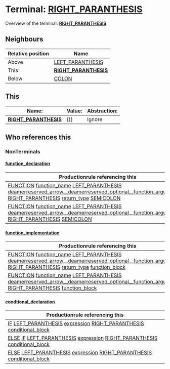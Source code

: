 # Terminal: **[RIGHT_PARANTHESIS](./RIGHT_PARANTHESIS.md)**

Overview of the terminal: **[RIGHT_PARANTHESIS](./RIGHT_PARANTHESIS.md)**.



## **Neighbours**

| Relative position | Name                                          |
| ----------------- | --------------------------------------------- |
| Above             | [LEFT_PARANTHESIS](./LEFT_PARANTHESIS.md) |
| This              | **[RIGHT_PARANTHESIS](./RIGHT_PARANTHESIS.md)** |
| Below             | [COLON](./COLON.md) |



## **This**

| Name:                                       | Value:          | Abstraction:    |
| ------------------------------------------- | --------------- | --------------- |
| **[RIGHT_PARANTHESIS](./RIGHT_PARANTHESIS.md)** | [)] | Ignore |



## **Who references this**

### NonTerminals


#### [function_declaration](./../Grammar/function_declaration.md)

| Productionrule referencing this                      |
| ---------------------------------------------------- |
| [FUNCTION](./FUNCTION.md) [function_name](./../Grammar/function_name.md) [LEFT_PARANTHESIS](./LEFT_PARANTHESIS.md) [deamerreserved_arrow__deamerreserved_optional__function_argument____](./../Grammar/deamerreserved_arrow__deamerreserved_optional__function_argument____.md) [RIGHT_PARANTHESIS](./RIGHT_PARANTHESIS.md) [return_type](./../Grammar/return_type.md) [SEMICOLON](./SEMICOLON.md)  |
| [FUNCTION](./FUNCTION.md) [function_name](./../Grammar/function_name.md) [LEFT_PARANTHESIS](./LEFT_PARANTHESIS.md) [deamerreserved_arrow__deamerreserved_optional__function_argument____](./../Grammar/deamerreserved_arrow__deamerreserved_optional__function_argument____.md) [RIGHT_PARANTHESIS](./RIGHT_PARANTHESIS.md) [SEMICOLON](./SEMICOLON.md)  |


#### [function_implementation](./../Grammar/function_implementation.md)

| Productionrule referencing this                      |
| ---------------------------------------------------- |
| [FUNCTION](./FUNCTION.md) [function_name](./../Grammar/function_name.md) [LEFT_PARANTHESIS](./LEFT_PARANTHESIS.md) [deamerreserved_arrow__deamerreserved_optional__function_argument____](./../Grammar/deamerreserved_arrow__deamerreserved_optional__function_argument____.md) [RIGHT_PARANTHESIS](./RIGHT_PARANTHESIS.md) [return_type](./../Grammar/return_type.md) [function_block](./../Grammar/function_block.md)  |
| [FUNCTION](./FUNCTION.md) [function_name](./../Grammar/function_name.md) [LEFT_PARANTHESIS](./LEFT_PARANTHESIS.md) [deamerreserved_arrow__deamerreserved_optional__function_argument____](./../Grammar/deamerreserved_arrow__deamerreserved_optional__function_argument____.md) [RIGHT_PARANTHESIS](./RIGHT_PARANTHESIS.md) [function_block](./../Grammar/function_block.md)  |


#### [condtional_declaration](./../Grammar/condtional_declaration.md)

| Productionrule referencing this                      |
| ---------------------------------------------------- |
| [IF](./IF.md) [LEFT_PARANTHESIS](./LEFT_PARANTHESIS.md) [expression](./../Grammar/expression.md) [RIGHT_PARANTHESIS](./RIGHT_PARANTHESIS.md) [conditional_block](./../Grammar/conditional_block.md)  |
| [ELSE](./ELSE.md) [IF](./IF.md) [LEFT_PARANTHESIS](./LEFT_PARANTHESIS.md) [expression](./../Grammar/expression.md) [RIGHT_PARANTHESIS](./RIGHT_PARANTHESIS.md) [conditional_block](./../Grammar/conditional_block.md)  |
| [ELSE](./ELSE.md) [LEFT_PARANTHESIS](./LEFT_PARANTHESIS.md) [expression](./../Grammar/expression.md) [RIGHT_PARANTHESIS](./RIGHT_PARANTHESIS.md) [conditional_block](./../Grammar/conditional_block.md)  |



